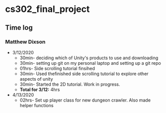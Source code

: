 # cs302_final_project
## Time log
### Matthew Dixson
* 3/12/2020
  * 30min- deciding which of Unity's products to use and downloading
  * 30min- setting up git on my personal laptop and setting up a git repo
  * 01hrs- Side scrolling tutorial finsihed
  * 30min- Used thefinished side scrolling tutorial to explore other aspects of unity
  * 30min- Started the 2D tutorial. Work in progress.
  * **Total for 3/12:** 4hrs
* 4/13/2020
  * 02hrs- Set up player class for new dungeon crawler. Also made helper functions
